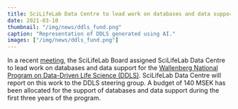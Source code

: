 ```yaml
---
title: SciLifeLab Data Centre to lead work on databases and data support for DDLS
date: 2021-03-10
thumbnail: "/img/news/ddls_fund.png"
caption: "Representation of DDLS generated using AI."
images: ["/img/news/ddls_fund.png"]
---
```


In a recent [meeting](https://www.scilifelab.se/wp-content/uploads/2021/03/SciLifeLab-board-minutes-no-50-210310-final.pdf), the SciLifeLab Board assigned SciLifeLab Data Centre to lead work on databases and data support for the [Wallenberg National Program on Data-Driven Life Science (DDLS)](https://www.scilifelab.se/data-driven). SciLifeLab Data Centre will report on this work to the DDLS steering group. A budget of 140 MSEK has been allocated for the support of databases and data support during the first three years of the program.